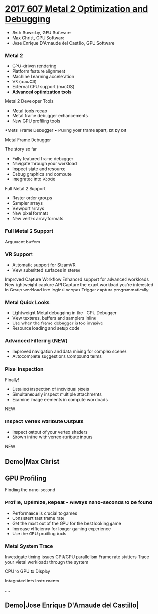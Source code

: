 # [2017 607 Metal 2 Optimization and Debugging](https://developer.apple.com/videos/play/wwdc2017/607/)



- Seth Sowerby, GPU Software
- Max Christ, GPU Software
- Jose Enrique D'Arnaude del Castillo, GPU Software

### Metal 2

- GPU-driven rendering
- Platform feature alignment
- Machine Learning acceleration
- VR (macOS)
- External GPU support (macOS)
- __Advanced optimization tools__


Metal 2 Developer Tools

- Metal tools recap
- Metal frame debugger enhancements
- New GPU profiling tools


•Metal Frame Debugger
• Pulling your frame apart, bit by bit



Metal Frame Debugger

The story so far

- Fully featured frame debugger
- Navigate through your workload
- Inspect state and resource
- Debug graphics and compute
- Integrated into Xcode

Full Metal 2 Support

- Raster order groups
- Sampler arrays
- Viewport arrays
- New pixel formats
- New vertex array formats


### Full Metal 2 Support

Argument buffers


### VR Support

- Automatic support for SteamVR
- View submitted surfaces in stereo

Improved Capture Workflow
Enhanced support for advanced workloads New lightweight capture API
Capture the exact workload you’re interested in Group workload into logical scopes
Trigger capture programmatically


### Metal Quick Looks

- Lightweight Metal debugging in the   CPU Debugger
- View textures, buffers and samplers inline
- Use when the frame debugger is too invasive
- Resource loading and setup code


### Advanced Filtering (NEW)

- Improved navigation and data mining for complex scenes
- Autocomplete suggestions Compound terms



### Pixel Inspection
Finally!

- Detailed inspection of individual pixels
- Simultaneously inspect multiple attachments
- Examine image elements in compute workloads

NEW
 

### Inspect Vertex Attribute Outputs

- Inspect output of your vertex shaders
- Shown inline with vertex attribute inputs

NEW
 

## Demo|Max Christ

## GPU Profiling

Finding the nano-second

### Profile, Optimize, Repeat - Always nano-seconds to be found


- Performance is crucial to games
- Consistent fast frame rate
- Get the most out of the GPU for the best looking game
- Increase efficiency for longer gaming experience
- Use the GPU profiling tools


### Metal System Trace

Investigate timing issues
CPU/GPU parallelism Frame rate stutters
Trace your Metal workloads through the system

CPU to GPU to Display


Integrated into Instruments


....



## Demo|Jose Enrique D'Arnaude del Castillo|


